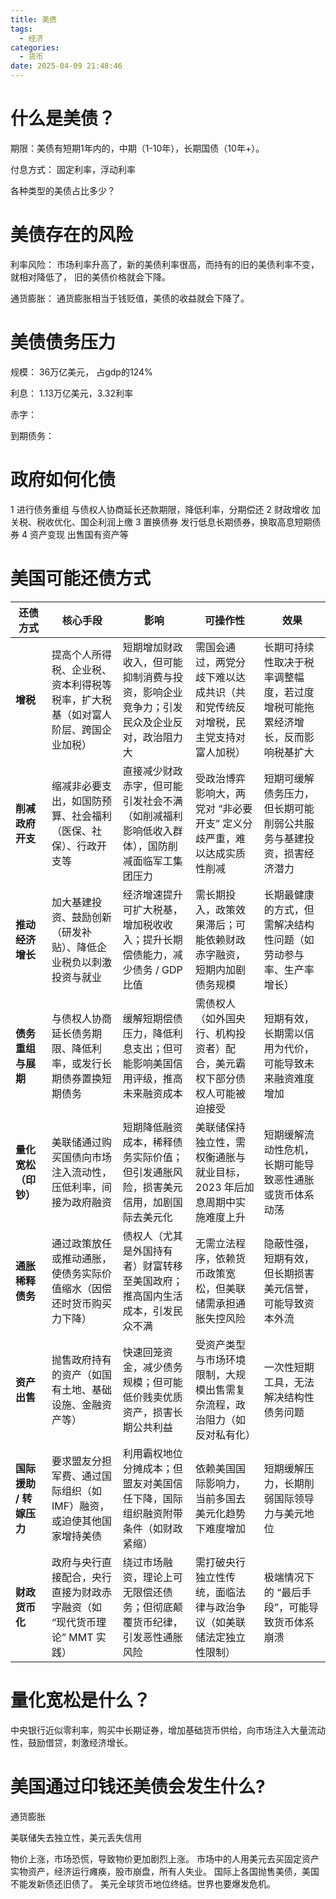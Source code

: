 ```yaml
---
title: 美债
tags:
  - 经济
categories:
  - 货币
date: 2025-04-09 21:48:46
---
```

# 什么是美债？

期限：美债有短期1年内的，中期（1-10年），长期国债（10年+）。

付息方式： 固定利率，浮动利率

各种类型的美债占比多少？


# 美债存在的风险

利率风险：
市场利率升高了，新的美债利率很高，而持有的旧的美债利率不变，就相对降低了， 旧的美债价格就会下降。

通货膨胀：
通货膨胀相当于钱贬值，美债的收益就会下降了。

# 美债债务压力
规模： 
36万亿美元， 占gdp的124%

利息：
1.13万亿美元，3.32利率

赤字：

到期债务： 



# 政府如何化债
1 进行债务重组 
与债权人协商延长还款期限，降低利率，分期偿还
2 财政增收
加关税、税收优化、国企利润上缴
3 置换债券
发行低息长期债券，换取高息短期债券
4 资产变现
出售国有资产等


# 美国可能还债方式

|**还债方式**|**核心手段**|**影响**|**可操作性**|**效果**|
|---|---|---|---|---|
|**增税**|提高个人所得税、企业税、资本利得税等税率，扩大税基（如对富人阶层、跨国企业加税）|短期增加财政收入，但可能抑制消费与投资，影响企业竞争力；引发民众及企业反对，政治阻力大|需国会通过，两党分歧下难以达成共识（共和党传统反对增税，民主党支持对富人加税）|长期可持续性取决于税率调整幅度，若过度增税可能拖累经济增长，反而影响税基扩大|
|**削减政府开支**|缩减非必要支出，如国防预算、社会福利（医保、社保）、行政开支等|直接减少财政赤字，但可能引发社会不满（如削减福利影响低收入群体），国防削减面临军工集团压力|受政治博弈影响大，两党对 “非必要开支” 定义分歧严重，难以达成实质性削减|短期可缓解债务压力，但长期可能削弱公共服务与基建投资，损害经济潜力|
|**推动经济增长**|加大基建投资、鼓励创新（研发补贴）、降低企业税负以刺激投资与就业|经济增速提升可扩大税基，增加税收收入；提升长期偿债能力，减少债务 / GDP 比值|需长期投入，政策效果滞后；可能依赖财政赤字融资，短期内加剧债务规模|长期最健康的方式，但需解决结构性问题（如劳动参与率、生产率增长）|
|**债务重组与展期**|与债权人协商延长债务期限、降低利率，或发行长期债券置换短期债务|缓解短期偿债压力，降低利息支出；但可能影响美国信用评级，推高未来融资成本|需债权人（如外国央行、机构投资者）配合，美元霸权下部分债权人可能被迫接受|短期有效，长期需以信用为代价，可能导致未来融资难度增加|
|**量化宽松（印钞）**|美联储通过购买国债向市场注入流动性，压低利率，间接为政府融资|短期降低融资成本，稀释债务实际价值；但引发通胀风险，损害美元信用，加剧国际去美元化|美联储保持独立性，需权衡通胀与就业目标，2023 年后加息周期中实施难度上升|短期缓解流动性危机，长期可能导致恶性通胀或货币体系动荡|
|**通胀稀释债务**|通过政策放任或推动通胀，使债务实际价值缩水（因偿还时货币购买力下降）|债权人（尤其是外国持有者）财富转移至美国政府；推高国内生活成本，引发民众不满|无需立法程序，依赖货币政策宽松，但美联储需承担通胀失控风险|隐蔽性强，短期有效，但长期损害美元信誉，可能导致资本外流|
|**资产出售**|抛售政府持有的资产（如国有土地、基础设施、金融资产等）|快速回笼资金，减少债务规模；但可能低价贱卖优质资产，损害长期公共利益|受资产类型与市场环境限制，大规模出售需复杂流程，政治阻力（如反对私有化）|一次性短期工具，无法解决结构性债务问题|
|**国际援助 / 转嫁压力**|要求盟友分担军费、通过国际组织（如 IMF）融资，或迫使其他国家增持美债|利用霸权地位分摊成本；但盟友对美国信任下降，国际组织融资附带条件（如财政紧缩）|依赖美国国际影响力，当前多国去美元化趋势下难度增加|短期缓解压力，长期削弱国际领导力与美元地位|
|**财政货币化**|政府与央行直接配合，央行直接为财政赤字融资（如 “现代货币理论” MMT 实践）|绕过市场融资，理论上可无限偿还债务；但彻底颠覆货币纪律，引发恶性通胀风险|需打破央行独立性传统，面临法律与政治争议（如美联储法定独立性限制）|极端情况下的 “最后手段”，可能导致货币体系崩溃|

# 量化宽松是什么？

中央银行近似零利率，购买中长期证券，增加基础货币供给，向市场注入大量流动性，鼓励借贷，刺激经济增长。


# 美国通过印钱还美债会发生什么?

通货膨胀

美联储失去独立性，美元丢失信用

物价上涨，市场恐慌，导致物价更加剧烈上涨。 市场中的人用美元去买固定资产实物资产，经济运行瘫痪，股市崩盘，所有人失业。
国际上各国抛售美债，美国不能发新债还旧债了。
美元全球货币地位终结。世界也要爆发危机。